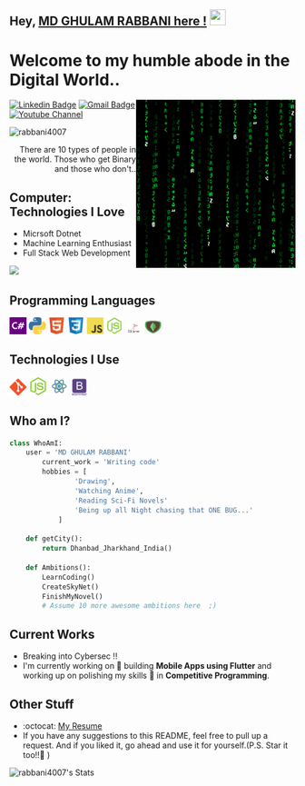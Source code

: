 ## Hey, [MD GHULAM RABBANI here !](https://www.youtube.com/channel/UCietjxpksncMdOUkycv5nqA) <img src="https://media.giphy.com/media/hvRJCLFzcasrR4ia7z/giphy.gif" width="28px" height="28px">

<h1>Welcome to my humble abode in the Digital World..</h1>

<img src = 'images/matrix.gif' alt = 'Awesome Matrix Code' align='right'/>

[![Linkedin Badge](https://img.shields.io/badge/-rabbani4007-blue?style=flat-square&logo=Linkedin&logoColor=white&link=https://www.linkedin.com/in/rabbani4007)](https://www.linkedin.com/in/rabbani4007)
[![Gmail Badge](https://img.shields.io/badge/-rabbani4007@gmail.com-c14438?style=flat-square&logo=Gmail&logoColor=white&link=mailto:rabbani4007@gmail.com)](mailto:rabbani4007@gmail.com)
[![Youtube Channel](https://img.shields.io/badge/-The%20Broke%20Coder-c14438?style=flat-square&logo=Youtube&link=https://www.youtube.com/channel/UCietjxpksncMdOUkycv5nqA)](https://www.youtube.com/channel/UCietjxpksncMdOUkycv5nqA)

<p align="left"> <img src="https://komarev.com/ghpvc/?username=rabbani4007" alt="rabbani4007" /> </p>

<div style="text-align: right">There are 10 types of people in the world. Those who get Binary and those who don't.. </div>

## Computer: Technologies I Love

- Micrsoft Dotnet
- Machine Learning Enthusiast
- Full Stack Web Development

<img src = "https://github-readme-stats.vercel.app/api/top-langs/?username=rabbani4007&layout=compact">

## Programming Languages

<img src = 'images/csharp.png' height='30'/> 
<img src = 'images/python2.png' height='30'/> 
<img src = 'images/html.svg' width='30'/> 
<img src = 'images/css.svg' width='30'/> 
<img src = 'images/js.svg' width='30'/> 

<img src = 'images/nodejs.svg' width='30'/>  
<img src = 'images/sqlserver.png' width='30'/>
<img src = 'images/mongodb.png' width='30' height='25'/>

## Technologies I Use

<img src = 'images/git.svg' width='30'/>
<img src = 'images/nodejs.svg' width='33'/>
<img src = 'images/react.svg' width='33'/>
<img src = 'images/bootstrap.svg' width='30'/> 

## Who am I?

```python
class WhoAmI:
	user = 'MD GHULAM RABBANI'
		current_work = 'Writing code'
		hobbies = [
				'Drawing',
				'Watching Anime',
				'Reading Sci-Fi Novels'
				'Being up all Night chasing that ONE BUG...'
			]

	def getCity():
		return Dhanbad_Jharkhand_India()

	def Ambitions():
		LearnCoding()
		CreateSkyNet()
		FinishMyNovel()
		# Assume 10 more awesome ambitions here  ;)

```

## Current Works

- Breaking into Cybersec !!
- I'm currently working on 🔭 building **Mobile Apps using Flutter** and working up on polishing my skills 🌱 in **Competitive Programming**.

## Other Stuff

- :octocat: [My Resume](https://drive.google.com/file/d/1tFL1gHFPw3MXzfW98oQEFjs2jQSGiVjw/view?usp=share_link)
- If you have any suggestions to this README, feel free to pull up a request. And if you liked it, go ahead and use it for yourself.(P.S. Star it too!!:grimacing: )

![rabbani4007's Stats](https://github-readme-stats.vercel.app/api?username=rabbani4007&theme=vue-dark&show_icons=true&hide_border=true&count_private=true)
